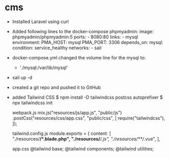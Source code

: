 # cms

- Installed Laravel using curl
- Added following lines to the docker-compose
        phpmyadmin:
            image: phpmyadmin/phpmyadmin:5
            ports:
                - 8080:80
            links:
                - mysql
            environment:
                PMA_HOST: mysql
                PMA_PORT: 3306
            depends_on:
                mysql:
                    condition: service_healthy
            networks:
                - sail
- docker-compose.yml changed the volume line for the mysql to:
    - './mysql:/var/lib/mysql'
- sail up -d
- created a git repo and pushed it to GitHub 
- added Tailwind CSS 
    $ npm install -D tailwindcss postcss autoprefixer
    $ npx tailwindcss init

    webpack.js
        mix.js("resources/js/app.js", "public/js")
            .postCss("resources/css/app.css", "public/css", [
            require("tailwindcss"),
        ]);

    tailwind.config.js
        module.exports = {
            content: [
                "./resources/**/*.blade.php",
                "./resources/**/*.js",
                "./resources/**/*.vue",
        ],

    app.css
        @tailwind base;
        @tailwind components;
        @tailwind utilities;